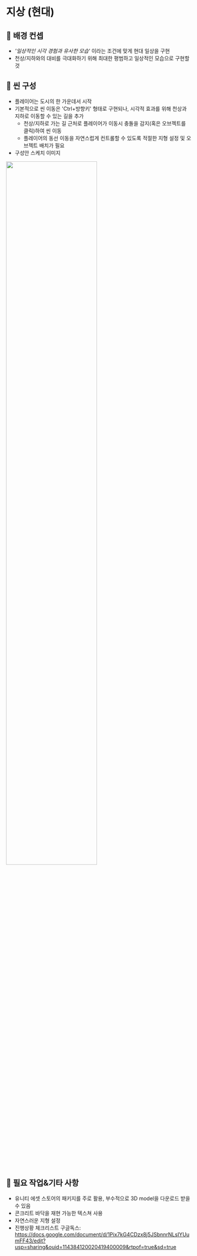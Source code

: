 # 지상 (현대)

## 📕 배경 컨셉
- *'일상적인 시각 경험과 유사한 모습'* 이라는 조건에 맞게 현대 일상을 구현
- 천상/지하와의 대비를 극대화하기 위해 최대한 평범하고 일상적인 모습으로 구현할 것


## 📗 씬 구성
- 플레이어는 도시의 한 가운데서 시작
- 기본적으로 씬 이동은 'Ctrl+방향키' 형태로 구현되나, 시각적 효과를 위해 천상과 지하로 이동할 수 있는 길을 추가
  - 천상/지하로 가는 길 근처로 플레이어가 이동시 충돌을 감지(혹은 오브젝트를 클릭)하여 씬 이동
  - 플레이어의 동선 이동을 자연스럽게 컨트롤할 수 있도록 적절한 지형 설정 및 오브젝트 배치가 필요
- 구성안 스케치 이미지
<img src = "https://user-images.githubusercontent.com/105106912/203270049-1644ef25-abc3-4fd3-9f7e-bd58578bcfbf.png" width = "70%" height = "70%">



## 📘 필요 작업&기타 사항
- 유니티 에셋 스토어의 패키지를 주로 활용, 부수적으로 3D model을 다운로드 받을 수 있음
- 콘크리트 바닥을 재현 가능한 텍스쳐 사용
- 자연스러운 지형 설정
- 진행상황 체크리스트 구글독스: https://docs.google.com/document/d/1Pix7kG4CDzx8j5JSbnnrNLsIYUumFF43/edit?usp=sharing&ouid=114384120020419400009&rtpof=true&sd=true
